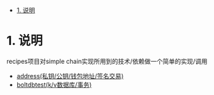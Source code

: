 <!-- TOC -->

- [1. 说明](#1-说明)

<!-- /TOC -->


<a id="markdown-1-说明" name="1-说明"></a>
# 1. 说明

recipes项目对simple chain实现所用到的技术/依赖做一个简单的实现/调用

* [address(私钥/公钥/钱包地址/签名交易)](address)
* [boltdbtest(k/v数据库/事务)](boltdbtest)

